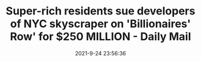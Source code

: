 ---
"title": "Super-rich residents sue developers of NYC skyscraper on 'Billionaires' Row' for $250 MILLION - Daily Mail"
"date": "2021-9-24 23:56:36"
"feed_name": "GOOGLENEWSDRILLING"
"feed_website": "https://news.google.com/search?q=drilling%2Bincident&hl=en-US&gl=US&ceid=US:en"
"feed_rss": "https://news.google.com/rss/search?q=drilling%2Bincident&hl=en-US&gl=US&ceid=US:en"
"link": "https://www.dailymail.co.uk/news/article-10026653/Super-rich-residents-sue-developers-NYC-skyscraper-Billionaires-Row-250-MILLION.html"
"source": "{'href': 'https://www.dailymail.co.uk', 'title': 'Daily Mail'}"
"file": "_posts/2021-1-1-562fa3ffd182528ec6b306c99658cff3096065ba.md"
"accident": "0"
"drilling": "0"
"dead": "0"
"injured": "0"
"arrested": "0"
"where": "unknown site"
"place": "unknown place"
---